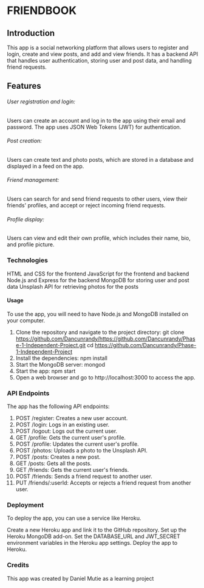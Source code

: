  # FRIENDBOOK
 ## Introduction
This app is a social networking platform that allows users to register and login, create and view posts, and add and view friends. It has a backend API that handles user authentication, storing user and post data, and handling friend requests.

## Features
###### User registration and login: 
Users can create an account and log in to the app using their email and password. The app uses JSON Web Tokens (JWT) for authentication.
###### Post creation:
 Users can create text and photo posts, which are stored in a database and displayed in a feed on the app.
###### Friend management:
 Users can search for and send friend requests to other users, view their friends' profiles, and accept or reject incoming friend requests.
###### Profile display: 
Users can view and edit their own profile, which includes their name, bio, and profile picture.
### Technologies
HTML and CSS for the frontend
JavaScript for the frontend and backend
Node.js and Express for the backend
MongoDB for storing user and post data
Unsplash API for retrieving photos for the posts
#### Usage
To use the app, you will need to have Node.js and MongoDB installed on your computer.

1. Clone the repository and navigate to the project directory:
  git clone https://github.com/Dancunrandy/https://github.com/Dancunrandy/Phase-1-Independent-Project.git
  cd https://github.com/Dancunrandy/Phase-1-Independent-Project
2. Install the dependencies:
   npm install
3. Start the MongoDB server:
  mongod
4. Start the app:
npm start
 5. Open a web browser and go to http://localhost:3000 to access the app.
### API Endpoints
The app has the following API endpoints:

1. POST /register: 
   Creates a new user account.
2. POST /login:
   Logs in an existing user.
3. POST /logout: 
   Logs out the current user.
4. GET /profile: 
   Gets the current user's profile.
5. POST /profile: 
   Updates the current user's profile.
6. POST /photos: 
   Uploads a photo to the Unsplash API.
7. POST /posts: 
   Creates a new post.
8. GET /posts: 
   Gets all the posts.
9. GET /friends: 
   Gets the current user's friends.
10. POST /friends: 
    Sends a friend request to another user.
11. PUT /friends/:userId: 
    Accepts or rejects a friend request from another user.
### Deployment
To deploy the app, you can use a service like Heroku.

Create a new Heroku app and link it to the GitHub repository.
Set up the Heroku MongoDB add-on.
Set the DATABASE_URL and JWT_SECRET environment variables in the Heroku app settings.
Deploy the app to Heroku.
### Credits
This app was created by Daniel Mutie as a learning project